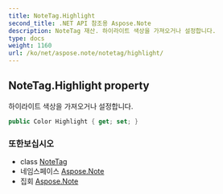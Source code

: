 ```yaml
---
title: NoteTag.Highlight
second_title: .NET API 참조용 Aspose.Note
description: NoteTag 재산. 하이라이트 색상을 가져오거나 설정합니다.
type: docs
weight: 1160
url: /ko/net/aspose.note/notetag/highlight/
---
```

## NoteTag.Highlight property

하이라이트 색상을 가져오거나 설정합니다.

```csharp
public Color Highlight { get; set; }
```

### 또한보십시오

* class [NoteTag](../)
* 네임스페이스 [Aspose.Note](../../notetag/)
* 집회 [Aspose.Note](../../../)


